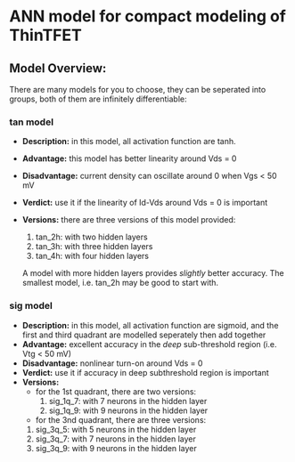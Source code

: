 # ANN model for compact modeling of ThinTFET

## Model Overview:

There are many models for you to choose, they can be seperated into
groups, both of them are infinitely differentiable:

### tan model

* **Description:** in this model, all activation function are tanh.
* **Advantage:** this model has better linearity around Vds = 0
* **Disadvantage:** current density can oscillate around 0 when Vgs < 50 mV
* **Verdict:** use it if the linearity of Id-Vds around Vds = 0 is important
* **Versions:** there are three versions of this model provided:
  1. tan_2h: with two hidden layers
  2. tan_3h: with three hidden layers
  3. tan_4h: with four hidden layers
    
    A model with more hidden layers provides _slightly_ better accuracy. 
	The smallest model, i.e. tan_2h may be good to start with. 

### sig model
* **Description:** in this model, all activation function are sigmoid, and the first and third quadrant are modelled seperately then add together
* **Advantage:** excellent accuracy in the _deep_ sub-threshold region (i.e. Vtg < 50 mV)
* **Disadvantage:** nonlinear turn-on around Vds = 0
* **Verdict:** use it if accuracy in deep subthreshold region is important
* **Versions:** 
   - for the 1st quadrant, there are two versions:
        1. sig_1q_7: with 7 neurons in the hidden layer
        2. sig_1q_9: with 9 neurons in the hidden layer
   - for the 3nd quadrant, there are three versions:
   	1. sig_3q_5: with 5 neurons in the hidden layer
 	2. sig_3q_7: with 7 neurons in the hidden layer
	3. sig_3q_9: with 9 neurons in the hidden layer


